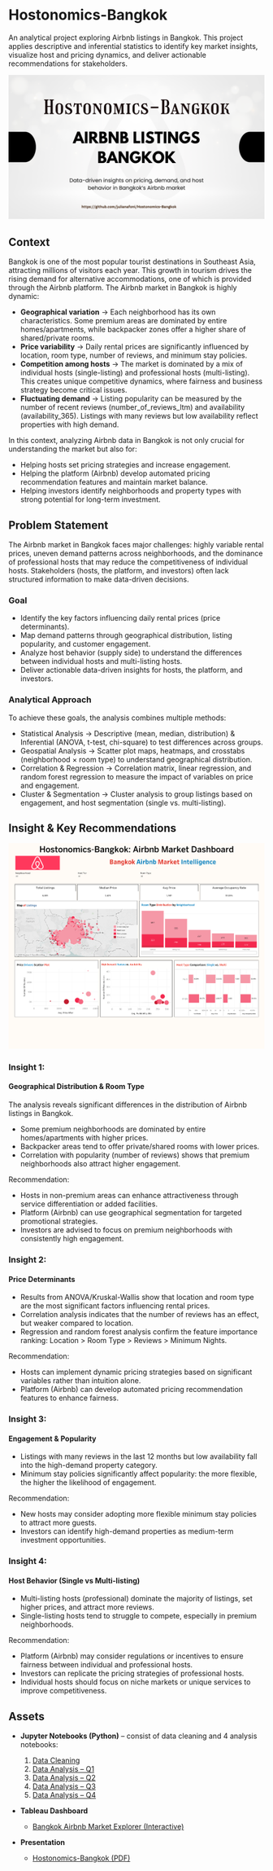 # Hostonomics-Bangkok
An analytical project exploring Airbnb listings in Bangkok. This project applies descriptive and inferential statistics to identify key market insights, visualize host and pricing dynamics, and deliver actionable recommendations for stakeholders.

![Hostonomics Bangkok Cover](Hostonomic-bangkok.png)

## Context
Bangkok is one of the most popular tourist destinations in Southeast Asia, attracting millions of visitors each year. This growth in tourism drives the rising demand for alternative accommodations, one of which is provided through the Airbnb platform. The Airbnb market in Bangkok is highly dynamic:
 - **Geographical variation** → Each neighborhood has its own characteristics. Some premium areas are dominated by entire homes/apartments, while backpacker zones offer a higher share of shared/private rooms.
 - **Price variability** → Daily rental prices are significantly influenced by location, room type, number of reviews, and minimum stay policies.
 - **Competition among hosts** → The market is dominated by a mix of individual hosts (single-listing) and professional hosts (multi-listing). This creates unique competitive dynamics, where fairness and business strategy become critical issues.
 - **Fluctuating demand** → Listing popularity can be measured by the number of recent reviews (number_of_reviews_ltm) and availability (availability_365). Listings with many reviews but low availability reflect properties with high demand.

In this context, analyzing Airbnb data in Bangkok is not only crucial for understanding the market but also for:
-	Helping hosts set pricing strategies and increase engagement.
-	Helping the platform (Airbnb) develop automated pricing recommendation features and maintain market balance.
-	Helping investors identify neighborhoods and property types with strong potential for long-term investment.

## Problem Statement
The Airbnb market in Bangkok faces major challenges: highly variable rental prices, uneven demand patterns across neighborhoods, and the dominance of professional hosts that may reduce the competitiveness of individual hosts. Stakeholders (hosts, the platform, and investors) often lack structured information to make data-driven decisions.

### Goal
-	Identify the key factors influencing daily rental prices (price determinants).
-	Map demand patterns through geographical distribution, listing popularity, and customer engagement.
-	Analyze host behavior (supply side) to understand the differences between individual hosts and multi-listing hosts.
-	Deliver actionable data-driven insights for hosts, the platform, and investors.

### Analytical Approach
To achieve these goals, the analysis combines multiple methods:
- Statistical Analysis → Descriptive (mean, median, distribution) & Inferential (ANOVA, t-test, chi-square) to test differences across groups.
- Geospatial Analysis → Scatter plot maps, heatmaps, and crosstabs (neighborhood × room type) to understand geographical distribution.
- Correlation & Regression → Correlation matrix, linear regression, and random forest regression to measure the impact of variables on price and engagement.
- Cluster & Segmentation → Cluster analysis to group listings based on engagement, and host segmentation (single vs. multi-listing).

## Insight & Key Recommendations
![Alt Text](Insight%20Bangkok%20Airbnb.png)
### Insight 1: 
#### Geographical Distribution & Room Type
The analysis reveals significant differences in the distribution of Airbnb listings in Bangkok.
- Some premium neighborhoods are dominated by entire homes/apartments with higher prices.
- Backpacker areas tend to offer private/shared rooms with lower prices.
- Correlation with popularity (number of reviews) shows that premium neighborhoods also attract higher engagement.

Recommendation:
- Hosts in non-premium areas can enhance attractiveness through service differentiation or added facilities.
- Platform (Airbnb) can use geographical segmentation for targeted promotional strategies.
- Investors are advised to focus on premium neighborhoods with consistently high engagement.

### Insight 2:
#### Price Determinants
- Results from ANOVA/Kruskal-Wallis show that location and room type are the most significant factors influencing rental prices.
- Correlation analysis indicates that the number of reviews has an effect, but weaker compared to location.
- Regression and random forest analysis confirm the feature importance ranking: Location > Room Type > Reviews > Minimum Nights.
  
Recommendation:
- Hosts can implement dynamic pricing strategies based on significant variables rather than intuition alone.
- Platform (Airbnb) can develop automated pricing recommendation features to enhance fairness.

### Insight 3:
#### Engagement & Popularity
- Listings with many reviews in the last 12 months but low availability fall into the high-demand property category.
- Minimum stay policies significantly affect popularity: the more flexible, the higher the likelihood of engagement.

Recommendation:
- New hosts may consider adopting more flexible minimum stay policies to attract more guests.
- Investors can identify high-demand properties as medium-term investment opportunities.

### Insight 4:
#### Host Behavior (Single vs Multi-listing)
- Multi-listing hosts (professional) dominate the majority of listings, set higher prices, and attract more reviews.
- Single-listing hosts tend to struggle to compete, especially in premium neighborhoods.

Recommendation:
- Platform (Airbnb) may consider regulations or incentives to ensure fairness between individual and professional hosts.
- Investors can replicate the pricing strategies of professional hosts.
- Individual hosts should focus on niche markets or unique services to improve competitiveness.   

## Assets
- **Jupyter Notebooks (Python)** – consist of data cleaning and 4 analysis notebooks:  
  1. [Data Cleaning](./(1)_Data_Cleaning.ipynb)  
  2. [Data Analysis – Q1](./(2)_Data_Analysis_Q1.ipynb)  
  3. [Data Analysis – Q2](./(3)_Data_Analysis_Q2.ipynb)  
  4. [Data Analysis – Q3](./(4)_Data_Analysis_Q3.ipynb)  
  5. [Data Analysis – Q4](./(5)_Data_analysis_Q4.ipynb)  

- **Tableau Dashboard**  
  - [Bangkok Airbnb Market Explorer (Interactive)](https://public.tableau.com/views/HostonomicsBangkok/RentalMarketExplorer?:language=en-US&:sid=&:redirect=auth&:display_count=n&:origin=viz_share_link)  

- **Presentation**  
  - [Hostonomics-Bangkok (PDF)](./Hostonomics-Bangkok.pdf)  
